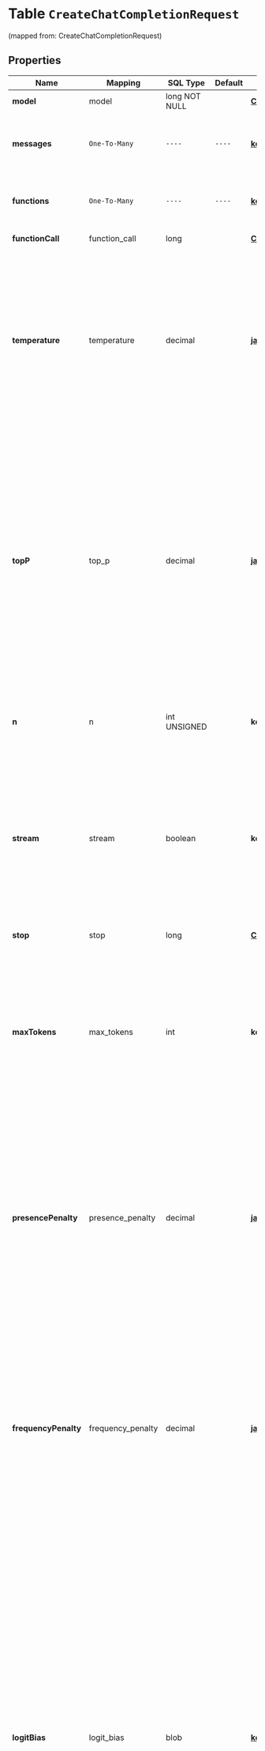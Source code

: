 
# Table `CreateChatCompletionRequest`
(mapped from: CreateChatCompletionRequest)

## Properties
Name | Mapping | SQL Type | Default | Type | Description | Notes
---- | ------- | -------- | ------- | ---- | ----------- | -----
**model** | model | long NOT NULL |  | [**CreateChatCompletionRequestModel**](CreateChatCompletionRequestModel.md) |  |  [foreignkey]
**messages** | `One-To-Many` | `----` | `----`  | [**kotlin.Array&lt;ChatCompletionRequestMessage&gt;**](ChatCompletionRequestMessage.md) | A list of messages comprising the conversation so far. [Example Python code](https://github.com/openai/openai-cookbook/blob/main/examples/How_to_format_inputs_to_ChatGPT_models.ipynb). | 
**functions** | `One-To-Many` | `----` | `----`  | [**kotlin.Array&lt;ChatCompletionFunctions&gt;**](ChatCompletionFunctions.md) | A list of functions the model may generate JSON inputs for. |  [optional]
**functionCall** | function_call | long |  | [**CreateChatCompletionRequestFunctionCall**](CreateChatCompletionRequestFunctionCall.md) |  |  [optional] [foreignkey]
**temperature** | temperature | decimal |  | [**java.math.BigDecimal**](java.math.BigDecimal.md) | What sampling temperature to use, between 0 and 2. Higher values like 0.8 will make the output more random, while lower values like 0.2 will make it more focused and deterministic.  We generally recommend altering this or &#x60;top_p&#x60; but not both.  |  [optional]
**topP** | top_p | decimal |  | [**java.math.BigDecimal**](java.math.BigDecimal.md) | An alternative to sampling with temperature, called nucleus sampling, where the model considers the results of the tokens with top_p probability mass. So 0.1 means only the tokens comprising the top 10% probability mass are considered.  We generally recommend altering this or &#x60;temperature&#x60; but not both.  |  [optional]
**n** | n | int UNSIGNED |  | **kotlin.Int** | How many chat completion choices to generate for each input message. |  [optional]
**stream** | stream | boolean |  | **kotlin.Boolean** | If set, partial message deltas will be sent, like in ChatGPT. Tokens will be sent as data-only [server-sent events](https://developer.mozilla.org/en-US/docs/Web/API/Server-sent_events/Using_server-sent_events#Event_stream_format) as they become available, with the stream terminated by a &#x60;data: [DONE]&#x60; message. [Example Python code](https://github.com/openai/openai-cookbook/blob/main/examples/How_to_stream_completions.ipynb).  |  [optional]
**stop** | stop | long |  | [**CreateChatCompletionRequestStop**](CreateChatCompletionRequestStop.md) |  |  [optional] [foreignkey]
**maxTokens** | max_tokens | int |  | **kotlin.Int** | The maximum number of [tokens](/tokenizer) to generate in the chat completion.  The total length of input tokens and generated tokens is limited by the model&#39;s context length. [Example Python code](https://github.com/openai/openai-cookbook/blob/main/examples/How_to_count_tokens_with_tiktoken.ipynb) for counting tokens.  |  [optional]
**presencePenalty** | presence_penalty | decimal |  | [**java.math.BigDecimal**](java.math.BigDecimal.md) | Number between -2.0 and 2.0. Positive values penalize new tokens based on whether they appear in the text so far, increasing the model&#39;s likelihood to talk about new topics.  [See more information about frequency and presence penalties.](/docs/api-reference/parameter-details)  |  [optional]
**frequencyPenalty** | frequency_penalty | decimal |  | [**java.math.BigDecimal**](java.math.BigDecimal.md) | Number between -2.0 and 2.0. Positive values penalize new tokens based on their existing frequency in the text so far, decreasing the model&#39;s likelihood to repeat the same line verbatim.  [See more information about frequency and presence penalties.](/docs/api-reference/parameter-details)  |  [optional]
**logitBias** | logit_bias | blob |  | [**kotlin.Any**](.md) | Modify the likelihood of specified tokens appearing in the completion.  Accepts a json object that maps tokens (specified by their token ID in the tokenizer) to an associated bias value from -100 to 100. Mathematically, the bias is added to the logits generated by the model prior to sampling. The exact effect will vary per model, but values between -1 and 1 should decrease or increase likelihood of selection; values like -100 or 100 should result in a ban or exclusive selection of the relevant token.  |  [optional]
**user** | user | text |  | **kotlin.String** | A unique identifier representing your end-user, which can help OpenAI to monitor and detect abuse. [Learn more](/docs/guides/safety-best-practices/end-user-ids).  |  [optional]



# **Table `CreateChatCompletionRequestChatCompletionRequestMessage`**
(mapped from: CreateChatCompletionRequestChatCompletionRequestMessage)

## Properties
Name | Mapping | SQL Type | Default | Type | Description | Notes
---- | ------- | -------- | ------- | ---- | ----------- | -----
createChatCompletionRequest | createChatCompletionRequest | long | | kotlin.Long | Primary Key | *one*
chatCompletionRequestMessage | chatCompletionRequestMessage | long | | kotlin.Long | Foreign Key | *many*



# **Table `CreateChatCompletionRequestChatCompletionFunctions`**
(mapped from: CreateChatCompletionRequestChatCompletionFunctions)

## Properties
Name | Mapping | SQL Type | Default | Type | Description | Notes
---- | ------- | -------- | ------- | ---- | ----------- | -----
createChatCompletionRequest | createChatCompletionRequest | long | | kotlin.Long | Primary Key | *one*
chatCompletionFunctions | chatCompletionFunctions | long | | kotlin.Long | Foreign Key | *many*














